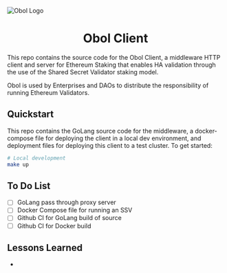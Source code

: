 ![Obol Logo](https://obol.tech/obolnetwork.png)

<h1 align="center">Obol Client</h1>

This repo contains the source code for the Obol Client, a middleware HTTP client and server for Ethereum Staking that enables HA validation through the use of the Shared Secret Validator staking model.

Obol is used by Enterprises and DAOs to distribute the responsibility of running Ethereum Validators.

## Quickstart

This repo contains the GoLang source code for the middleware, a docker-compose file for deploying the client in a local dev environment, and deployment files for deploying this client to a test cluster. To get started:

```bash
# Local development
make up
```

## To Do List
- [ ] GoLang pass through proxy server
- [ ] Docker Compose file for running an SSV
- [ ] Github CI for GoLang build of source
- [ ] Github CI for Docker build

## Lessons Learned

- 
